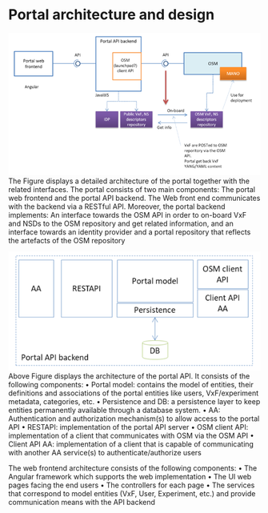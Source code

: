 <!-- TITLE: Portal architecture and design -->
<!-- SUBTITLE: A description of Portal architecture and design -->

# Portal architecture and design

![Portal Architecture](/uploads/portal-architecture.png "Portal Architecture")
The Figure  displays a detailed architecture of the portal together with the related interfaces. The portal consists of two main components: The portal web frontend and the portal API backend. The Web front end communicates with the backend via a RESTful API. 
Moreover, the portal backend implements: An interface towards the OSM API in order to on-board VxF and NSDs to the OSM repository and get related information, and an interface towards an identity provider and a portal repository that reflects the artefacts of the OSM repository

![Portal Architecture 2](/uploads/portal-architecture-2.png "Portal Architecture 2")
Above Figure  displays the architecture of the portal API. It consists of the following components:
•	Portal model: contains the model of entities, their definitions and associations of the portal entities like users, VxF/experiment metadata, categories, etc.
•	Persistence and DB: a persistence layer to keep entities permanently available  through a database system.
•	AA: Authentication and authorization mechanism(s) to allow access to the portal API
•	RESTAPI: implementation of the portal API server
•	OSM client API: implementation of a client that communicates with OSM via the OSM API
•	Client API AA: implementation of a client that is capable of communicating with another AA service(s) to authenticate/authorize users

The web frontend architecture consists of the following components:
•	The Angular framework which supports the web implementation
•	The UI web pages facing the end users
•	The controllers for each page
•	The services that correspond to model entities (VxF, User, Experiment, etc.) and provide communication means with the API backend

